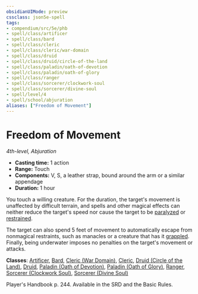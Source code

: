 ```yaml
---
obsidianUIMode: preview
cssclass: json5e-spell
tags:
- compendium/src/5e/phb
- spell/class/artificer
- spell/class/bard
- spell/class/cleric
- spell/class/cleric/war-domain
- spell/class/druid
- spell/class/druid/circle-of-the-land
- spell/class/paladin/oath-of-devotion
- spell/class/paladin/oath-of-glory
- spell/class/ranger
- spell/class/sorcerer/clockwork-soul
- spell/class/sorcerer/divine-soul
- spell/level/4
- spell/school/abjuration
aliases: ["Freedom of Movement"]
---
```

# Freedom of Movement
*4th-level, Abjuration*  

- **Casting time:** 1 action
- **Range:** Touch
- **Components:** V, S, a leather strap, bound around the arm or a similar appendage
- **Duration:** 1 hour

You touch a willing creature. For the duration, the target's movement is unaffected by difficult terrain, and spells and other magical effects can neither reduce the target's speed nor cause the target to be [paralyzed](../../Rules%20&%20Options/5e%20Rules/conditions.md##paralyzed) or [restrained](../../Rules%20&%20Options/5e%20Rules/conditions.md##restrained).

The target can also spend 5 feet of movement to automatically escape from nonmagical restraints, such as manacles or a creature that has it [grappled](../../Rules%20&%20Options/5e%20Rules/conditions.md##grappled). Finally, being underwater imposes no penalties on the target's movement or attacks.

**Classes**: [Artificer](../classes/artificer-tce.md#), [Bard](../classes/bard.md#), [Cleric (War Domain)](../classes/cleric-war-domain.md#), [Cleric](../classes/cleric.md#), [Druid (Circle of the Land)](../classes/druid-circle-of-the-land.md#), [Druid](../classes/druid.md#), [Paladin (Oath of Devotion)](../classes/paladin-oath-of-devotion.md#), [Paladin (Oath of Glory)](../classes/paladin-oath-of-glory-tce.md#), [Ranger](../classes/ranger.md#), [Sorcerer (Clockwork Soul)](../classes/sorcerer-clockwork-soul-tce.md#), [Sorcerer (Divine Soul)](../classes/sorcerer-divine-soul-xge.md#)

Player's Handbook p. 244. Available in the SRD and the Basic Rules.